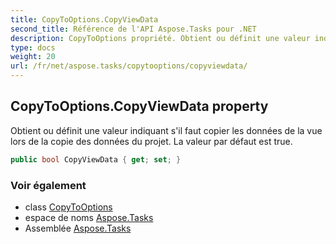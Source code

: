 ```yaml
---
title: CopyToOptions.CopyViewData
second_title: Référence de l'API Aspose.Tasks pour .NET
description: CopyToOptions propriété. Obtient ou définit une valeur indiquant sil faut copier les données de la vue lors de la copie des données du projet. La valeur par défaut est true.
type: docs
weight: 20
url: /fr/net/aspose.tasks/copytooptions/copyviewdata/
---
```

## CopyToOptions.CopyViewData property

Obtient ou définit une valeur indiquant s'il faut copier les données de la vue lors de la copie des données du projet. La valeur par défaut est true.

```csharp
public bool CopyViewData { get; set; }
```

### Voir également

* class [CopyToOptions](../)
* espace de noms [Aspose.Tasks](../../copytooptions/)
* Assemblée [Aspose.Tasks](../../../)


